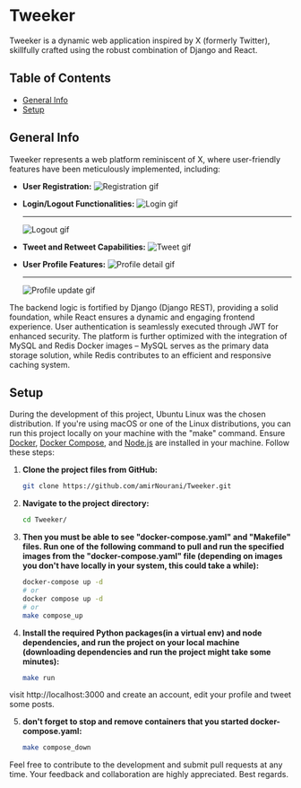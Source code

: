 # Tweeker

Tweeker is a dynamic web application inspired by X (formerly Twitter), skillfully crafted using the robust combination of Django and React.

## Table of Contents
- [General Info](#general-info)
- [Setup](#setup)

## General Info
Tweeker represents a web platform reminiscent of X, where user-friendly features have been meticulously implemented, including:

- **User Registration:**
  <img src="https://github.com/amirNourani/Tweeker/blob/master/assets/registration.gif" alt="Registration gif">

- **Login/Logout Functionalities:**
  <img src="https://github.com/amirNourani/Tweeker/blob/master/assets/login.gif" alt="Login gif">
  <hr>
  <img src="https://github.com/amirNourani/Tweeker/blob/master/assets/logout.gif" alt="Logout gif">


- **Tweet and Retweet Capabilities:**
  <img src="https://github.com/amirNourani/Tweeker/blob/master/assets/tweet.gif" alt="Tweet gif">


- **User Profile Features:**
  <img src="https://github.com/amirNourani/Tweeker/blob/master/assets/profile_detail.gif" alt="Profile detail gif">
  <hr>
  <img src="https://github.com/amirNourani/Tweeker/blob/master/assets/profile_detail.gif" alt="Profile update gif">


The backend logic is fortified by Django (Django REST), providing a solid foundation, while React ensures a dynamic and engaging frontend experience. User authentication is seamlessly executed through JWT for enhanced security. The platform is further optimized with the integration of MySQL and Redis Docker images – MySQL serves as the primary data storage solution, while Redis contributes to an efficient and responsive caching system.



## Setup
During the development of this project, Ubuntu Linux was the chosen distribution. If you're using macOS or one of the Linux distributions, you can run this project locally on your machine with the "make" command. Ensure [Docker](https://docs.docker.com/get-docker/), [Docker Compose](https://docs.docker.com/compose/install/), and [Node.js](https://nodejs.org/en/download) are installed in your machine. Follow these steps:

1. **Clone the project files from GitHub:**
    ```bash
    git clone https://github.com/amirNourani/Tweeker.git
    ```

2. **Navigate to the project directory:**
    ```bash
    cd Tweeker/
    ```
    
3. **Then you must be able to see "docker-compose.yaml" and "Makefile" files. Run one of the following command to pull and run the specified images from the "docker-compose.yaml" file (depending on images you don't have locally in your system, this could take a while):**
    ```bash
    docker-compose up -d
    # or
    docker compose up -d
    # or
    make compose_up
    ```
    
4. **Install the required Python packages(in a virtual env) and node dependencies, and run the project on your local machine (downloading dependencies and run the project might take some minutes):**
    ```bash
    make run
    ```

visit http://localhost:3000 and create an account, edit your profile and tweet some posts.


5. **don't forget to stop and remove containers that you started docker-compose.yaml:**
    ```bash
    make compose_down
    ```

Feel free to contribute to the development and submit pull requests at any time. Your feedback and collaboration are highly appreciated.
Best regards.
